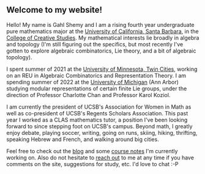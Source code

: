 ## Welcome to my website!

Hello! My name is Gahl Shemy and I am a rising fourth year undergraduate pure mathematics major at the [University of California, Santa Barbara](https://www.ucsb.edu/), in the [College of Creative Studies](https://ccs.ucsb.edu/). My mathematical interests lie broadly in algebra and topology (I'm still figuring out the specifics, but most recently I've gotten to explore algebraic combinatorics, Lie theory, and a bit of algebraic topology). 

I spent summer of 2021 at the [University of Minnesota, Twin Cities](https://www-users.cse.umn.edu/~reiner/REU/REU.html), working on an REU in Algebraic Combinatorics and Representation Theory. I am spending summer of 2022 at the [University of Michigan](https://lsa.umich.edu/math/undergraduates/research-and-career-opportunities/research/research-experience-for-undergraduates--reu-.html) (Ann Arbor) studying modular representations of certain finite Lie groups, under the direction of Professor Charlotte Chan and Professor Karol Koziol.   

I am currently the president of UCSB's Association for Women in Math as well as co-president of UCSB's Regents Scholars Association. This past year I worked as a CLAS mathematics tutor, a position I've been looking forward to since stepping foot on UCSB's campus. Beyond math, I greatly enjoy debate, playing soccer, writing, going on runs, skiing, hiking, thrifting, speaking Hebrew and French, and walking around big cities.

Feel free to check out the [blog](https://gahlshemy.github.io/blog) and some [course notes](https://gahlshemy.github.io/coursenotes) I'm currently working on. Also do not hesitate to [reach out](mailto:gahlshemy@ucsb.edu) 
to me at any time if you have comments on the site, suggestions for study, etc. I'd love to chat :-P 
